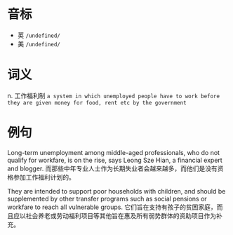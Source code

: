 # 音标

- 英 `/undefined/`
- 美 `/undefined/`

# 词义

n. 工作福利制
`a system in which unemployed people have to work before they are given money for food, rent etc by the government`

# 例句

Long-term unemployment among middle-aged professionals, who do not qualify for workfare, is on the rise, says Leong Sze Hian, a financial expert and blogger.
而那些中年专业人士作为长期失业者会越来越多，而他们是没有资格参加工作福利计划的。

They are intended to support poor households with children, and should be supplemented by other transfer programs such as social pensions or workfare to reach all vulnerable groups.
它们旨在支持有孩子的贫困家庭，而且应以社会养老或劳动福利项目等其他旨在惠及所有弱势群体的资助项目作为补充。


